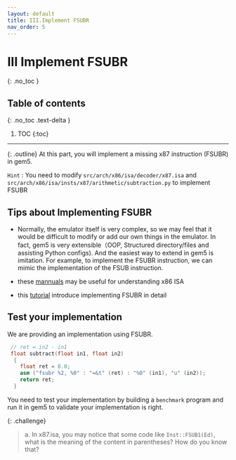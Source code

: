 ```yaml
---
layout: default
title: III.Implement FSUBR
nav_order: 5
---
```


# III Implement FSUBR
{: .no_toc }

## Table of contents
{: .no_toc .text-delta }

1. TOC
{:toc}
---

{: .outline}
At this part, you will implement a missing x87 instruction (FSUBR) in gem5.

`Hint` : You need to modify `src/arch/x86/isa/decoder/x87.isa` and `src/arch/x86/isa/insts/x87/arithmetic/subtraction.py` to implement FSUBR

## Tips about Implementing FSUBR

- Normally, the emulator itself is very complex, so we may feel that it would be difficult to modify or add our own things in the emulator. In fact, gem5 is very extensible（OOP, Structured directory/files and assisting Python configs). And the easiest way to extend in gem5 is imitation. For example, to implement the FSUBR instruction, we can mimic the implementation of the FSUB instruction.

- these [mannuals](https://www.intel.com/content/www/us/en/developer/articles/technical/intel-sdm.html) may be useful for understanding x86 ISA

- this [tutorial](https://www.gem5.org/documentation/learning_gem5/gem5_101/homework-2) introduce implementing FSUBR in detail

## Test your implementation

We are providing an implementation using FSUBR.

```cpp
 // ret = in2 - in1
 float subtract(float in1, float in2)
  {
    float ret = 0.0;
    asm ("fsubr %2, %0" : "=&t" (ret) : "%0" (in1), "u" (in2));
    return ret;
  }
```

You need to test your implementation by building a `benchmark` program and run it in gem5 to validate your implementation is right.

{: .challenge}
> a. In x87.isa, you may notice that some code like `Inst::FSUB1(Ed)`, what is the meaning of the content in parentheses? How do you know that?


